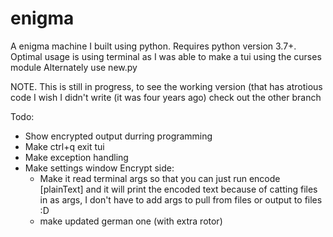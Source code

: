 # enigma
A enigma machine I built using python. 
Requires python version 3.7+. Optimal usage is using terminal as I was able to make a tui using the curses module
Alternately use new.py

NOTE. This is still in progress, to see the working version (that has atrotious code I wish I didn't write (it was four years ago) check out the other branch

Todo:
- Show encrypted output durring programming
- Make ctrl+q exit tui
- Make exception handling
- Make settings window
    Encrypt side:
    - Make it read terminal args so that you can just run encode [plainText] and it will print the encoded text
        because of catting files in as args, I don't have to add args to pull from files or output to files :D
    - make updated german one (with extra rotor)
